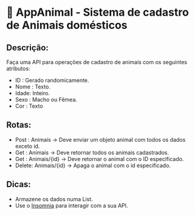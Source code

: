 # 🐍 AppAnimal - Sistema de cadastro de Animais domésticos

## Descrição:

Faça uma API para operações de cadastro de animais com os seguintes atributos:

- ID   : Gerado randomicamente.
- Nome : Texto.
- Idade: Inteiro.
- Sexo : Macho ou Fêmea.
- Cor  : Texto

## Rotas:

- Post  : Animais       -> Deve enviar um objeto animal com todos os dados exceto id.
- Get   : Animais       -> Deve retornar todos os animais cadastrados.
- Get   : Animais/{id}  -> Deve retornar o animal com o ID especificado.
- Delete: Animais/{id}  -> Apaga o animal com o id especificado.

## Dicas:

- Armazene os dados numa List.
- Use o [Insomnia](https://insomnia.rest/download) para interagir com a sua API.